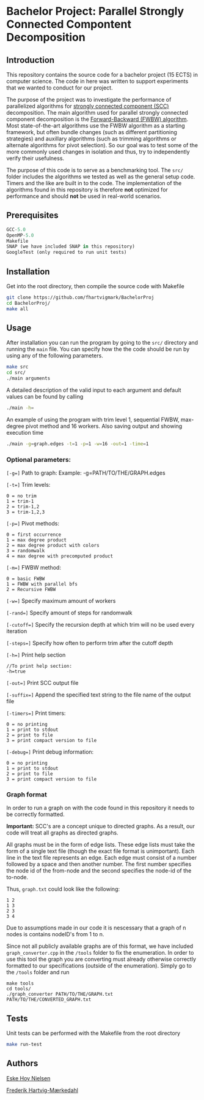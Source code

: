 # Bachelor Project: Parallel Strongly Connected Compontent Decomposition

## Introduction

This repository contains the source code for a bachelor project (15 ECTS) in computer science. The code in here was written to support experiments that we wanted to conduct for our project.

The purpose of the project was to investigate the performance of parallelized algorithms for [strongly connected component (SCC)](https://www.geeksforgeeks.org/strongly-connected-components/) decomposition. The main algorithm used for parallel strongly connected component decomposition is the [Forward-Backward (FWBW) algorithm](https://www.sandia.gov/~apinar/papers/irreg00.pdf). Most state-of-the-art algorithms use the FWBW algorithm as a starting framework, but often bundle changes (such as different partitioning strategies) and auxillary algorithms (such as trimming algorithms or alternate algorithms for pivot selection). So our goal was to test some of the more commonly used changes in isolation and thus, try to independently verify their usefulness.

The purpose of this code is to serve as a benchmarking tool. The `src/` folder includes the algorithms we tested as well as the general setup code. Timers and the like are built in to the code. The implementation of the algorithms found in this repository is therefore **not** optimized for performance and should **not** be used in real-world scenarios.

## Prerequisites

```python
GCC-5.0
OpenMP-5.0
Makefile
SNAP (we have included SNAP in this repository)
GoogleTest (only required to run unit tests)
```

## Installation

Get into the root directory, then compile the source code with Makefile
```sh
git clone https://github.com/fhartvigmark/BachelorProj
cd BachelorProj/
make all
```

## Usage

After installation you can run the program by going to the `src/` directory and running the `main` file. You can specify how the the code should be run by using any of the following parameters.
```sh
make src
cd src/
./main arguments
```

A detailed description of the valid input to each argument and default values can be found by calling
```sh
./main -h=
```

An example of using the program with trim level 1, sequential FWBW, max-degree pivot method and 16 workers. Also saving output and showing execution time
```sh
./main -g=graph.edges -t=1 -p=1 -w=16 -out=1 -time=1
```

### Optional parameters:

`[-g=]` Path to graph:
	Example:
	-g=PATH/TO/THE/GRAPH.edges

`[-t=]` Trim levels:

	0 = no trim
	1 = trim-1
	2 = trim-1,2
	3 = trim-1,2,3

`[-p=]` Pivot methods:

	0 = first occurrence
	1 = max degree product
	2 = max degree product with colors
	3 = randomwalk
	4 = max degree with precomputed product

`[-m=]` FWBW method:

	0 = basic FWBW
	1 = FWBW with parallel bfs
	2 = Recursive FWBW

`[-w=]` Specify maximum amount of workers

`[-rand=]` Specify amount of steps for randomwalk

`[-cutoff=]` Specify the recursion depth at which trim will no be used every iteration

`[-steps=]` Specify how often to perform trim after the cutoff depth

`[-h=]` Print help section

	//To print help section:
	-h=true

`[-out=]` Print SCC output file

`[-suffix=]` Append the specified text string to the file name of the output file


`[-timers=]` Print timers:

	0 = no printing
	1 = print to stdout
	2 = print to file
	3 = print compact version to file

`[-debug=]` Print debug information:

	0 = no printing
	1 = print to stdout
	2 = print to file
	3 = print compact version to file

### Graph format

In order to run a graph on with the code found in this repository it needs to be correctly formatted.

**Important:** SCC's are a concept unique to directed graphs. As a result, our code will treat all graphs as directed graphs.

All graphs must be in the form of edge lists. These edge lists must take the form of a single text file (though the exact file format is unimportant). Each line in the text file represents an edge. Each edge must consist of a number followed by a space and then another number. The first number specifies the node id of the from-node and the second specifies the node-id of the to-node.

Thus, `graph.txt` could look like the following:
```
1 2
1 3
2 3
3 4
```
Due to assumptions made in our code it is nescessary that a graph of n nodes is contains nodeID's from 1 to n. 

Since not all publicly available graphs are of this format, we have included `graph_converter.cpp` in the `/tools` folder to fix the enumeration. In order to use this tool the graph you are converting must already otherwise correctly formatted to our specifications (outside of the enumeration). Simply go to the `/tools` folder and run
```
make tools
cd tools/
./graph_converter PATH/TO/THE/GRAPH.txt PATH/TO/THE/CONVERTED_GRAPH.txt
```

## Tests
Unit tests can be performed with the Makefile from the root directory
```sh
make run-test
```

## Authors

[Eske Hoy Nielsen](https://www.github.com/4ever2/)

[Frederik Hartvig-Mærkedahl](https://www.github.com/fhartvigmark/)
